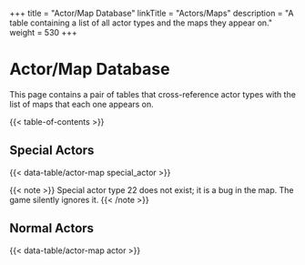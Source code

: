 +++
title = "Actor/Map Database"
linkTitle = "Actors/Maps"
description = "A table containing a list of all actor types and the maps they appear on."
weight = 530
+++

# Actor/Map Database

This page contains a pair of tables that cross-reference actor types with the list of maps that each one appears on.

{{< table-of-contents >}}

## Special Actors

{{< data-table/actor-map special_actor >}}

{{< note >}}
Special actor type 22 does not exist; it is a bug in the map. The game silently ignores it.
{{< /note >}}

## Normal Actors

{{< data-table/actor-map actor >}}
